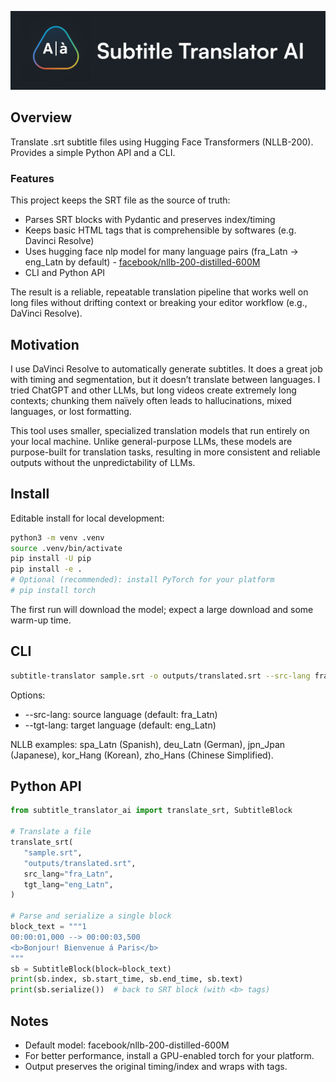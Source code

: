 <p align="center">
  <img src="assets/logo.png" alt="subtitle-translator-ai" width="1600">
</p>

## Overview

Translate .srt subtitle files using Hugging Face Transformers (NLLB-200). Provides a simple Python API and a CLI.

### Features

This project keeps the SRT file as the source of truth:

- Parses SRT blocks with Pydantic and preserves index/timing
- Keeps basic HTML tags that is comprehensible by softwares (e.g. Davinci Resolve)
- Uses hugging face nlp model for many language pairs (fra_Latn → eng_Latn by default) - [facebook/nllb-200-distilled-600M](https://huggingface.co/facebook/nllb-200-distilled-600M)
- CLI and Python API

The result is a reliable, repeatable translation pipeline that works well on long files without drifting context or breaking your editor workflow (e.g., DaVinci Resolve).

## Motivation

I use DaVinci Resolve to automatically generate subtitles. It does a great job with timing and segmentation, but it doesn’t translate between languages. I tried ChatGPT and other LLMs, but long videos create extremely long contexts; chunking them naïvely often leads to hallucinations, mixed languages, or lost formatting.

This tool uses smaller, specialized translation models that run entirely on your local machine. Unlike general-purpose LLMs, these models are purpose-built for translation tasks, resulting in more consistent and reliable outputs without the unpredictability of LLMs.

## Install

Editable install for local development:

```bash
python3 -m venv .venv
source .venv/bin/activate
pip install -U pip
pip install -e .
# Optional (recommended): install PyTorch for your platform
# pip install torch
```

The first run will download the model; expect a large download and some warm-up time.

## CLI

```bash
subtitle-translator sample.srt -o outputs/translated.srt --src-lang fra_Latn --tgt-lang eng_Latn
```

Options:

- --src-lang: source language (default: fra_Latn)
- --tgt-lang: target language (default: eng_Latn)

NLLB examples: spa_Latn (Spanish), deu_Latn (German), jpn_Jpan (Japanese), kor_Hang (Korean), zho_Hans (Chinese Simplified).

## Python API

```python
from subtitle_translator_ai import translate_srt, SubtitleBlock

# Translate a file
translate_srt(
   "sample.srt",
   "outputs/translated.srt",
   src_lang="fra_Latn",
   tgt_lang="eng_Latn",
)

# Parse and serialize a single block
block_text = """1
00:00:01,000 --> 00:00:03,500
<b>Bonjour! Bienvenue á Paris</b>
"""
sb = SubtitleBlock(block=block_text)
print(sb.index, sb.start_time, sb.end_time, sb.text)
print(sb.serialize())  # back to SRT block (with <b> tags)
```

## Notes

- Default model: facebook/nllb-200-distilled-600M
- For better performance, install a GPU-enabled torch for your platform.
- Output preserves the original timing/index and wraps with tags.
